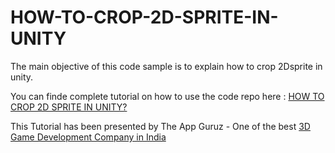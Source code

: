 HOW-TO-CROP-2D-SPRITE-IN-UNITY
==============================

The main objective of this code sample is to explain how to crop 2Dsprite in unity.




You can finde complete tutorial on how to use the code repo here : <a href="http://www.theappguruz.com/tutorial/crop-2dsprite-unity/">HOW TO CROP 2D SPRITE IN UNITY?</a>

This Tutorial has been presented by The App Guruz - One of the best <a href="http://www.theappguruz.com/3d-game-development/">3D Game Development Company in India</a>
